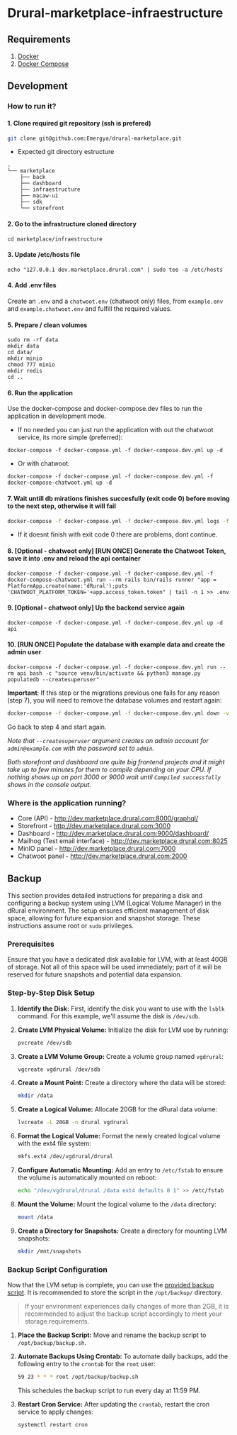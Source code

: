 # Drural-marketplace-infraestructure

## Requirements

1. [Docker](https://docs.docker.com/install/)
2. [Docker Compose](https://docs.docker.com/compose/install/)

## Development

### How to run it?

#### 1. Clone required git repository (ssh is prefered)

```bash
git clone git@github.com:Emergya/drural-marketplace.git
```

- Expected git directory estructure

```
.
└── marketplace
    ├── back
    ├── dashboard
    ├── infraestructure
    ├── macaw-ui
    ├── sdk
    └── storefront

```

#### 2. Go to the infrastructure cloned directory

```
cd marketplace/infraestructure
```

#### 3. Update /etc/hosts file

```
echo "127.0.0.1 dev.marketplace.drural.com" | sudo tee -a /etc/hosts
```

#### 4. Add .env files

Create an `.env` and a `chatwoot.env` (chatwoot only) files, from `example.env` and `example.chatwoot.env` and fulfill the required values.

#### 5. Prepare / clean volumes

```
sudo rm -rf data
mkdir data
cd data/
mkdir minio
chmod 777 minio
mkdir redis
cd ..
```

#### 6. Run the application

Use the docker-compose and docker-compose.dev files to run the application in development mode.

- If no needed you can just run the application with out the chatwoot service, its more simple (preferred):

```
docker-compose -f docker-compose.yml -f docker-compose.dev.yml up -d
```

- Or with chatwoot:

```
docker-compose -f docker-compose.yml -f docker-compose.dev.yml -f docker-compose-chatwoot.yml up -d
```

#### 7. Wait untill db mirations finishes succesfully (exit code 0) before moving to the next step, otherwise it will fail

```bash
docker-compose -f docker-compose.yml -f docker-compose.dev.yml logs -f api-setup
```

- If it doesnt finish with exit code 0 there are problems, dont continue.

#### 8. [Optional - chatwoot only] [RUN ONCE] Generate the Chatwoot Token, save it into .env and reload the api container

```
docker-compose -f docker-compose.yml -f docker-compose.dev.yml -f docker-compose-chatwoot.yml run --rm rails bin/rails runner "app = PlatformApp.create(name:'dRural');puts 'CHATWOOT_PLATFORM_TOKEN='+app.access_token.token" | tail -n 1 >> .env
```

#### 9. [Optional - chatwoot only] Up the backend service again

```
docker-compose -f docker-compose.yml -f docker-compose.dev.yml up -d api
```

#### 10. [RUN ONCE] Populate the database with example data and create the admin user

```
docker-compose -f docker-compose.yml -f docker-compose.dev.yml run --rm api bash -c "source venv/bin/activate && python3 manage.py populatedb --createsuperuser"
```

**Important**: If this step or the migrations previous one fails for any reason (step 7), you will need to remove the database volumes and restart again:

```bash
docker-compose -f docker-compose.yml -f docker-compose.dev.yml down -v
```

Go back to step 4 and start again.

_Note that `--createsuperuser` argument creates an admin account for `admin@example.com` with the password set to `admin`._

_Both storefront and dashboard are quite big frontend projects and it might take up to few minutes for them to compile depending on your CPU. If nothing shows up on port 3000 or 9000 wait until `Compiled successfully` shows in the console output._

### Where is the application running?

- Core (API) - http://dev.marketplace.drural.com:8000/graphql/
- Storefront - http://dev.marketplace.drural.com:3000
- Dashboard - http://dev.marketplace.drural.com:9000/dashboard/
- Mailhog (Test email interface) - http://dev.marketplace.drural.com:8025
- MinIO panel - http://dev.marketplace.drural.com:7000
- Chatwoot panel - http://dev.marketplace.drural.com:2000

## Backup

This section provides detailed instructions for preparing a disk and configuring a backup system using LVM (Logical Volume Manager) in the dRural environment. The setup ensures efficient management of disk space, allowing for future expansion and snapshot storage. These instructions assume root or `sudo` privileges.

### Prerequisites

Ensure that you have a dedicated disk available for LVM, with at least 40GB of storage. Not all of this space will be used immediately; part of it will be reserved for future snapshots and potential data expansion.

### Step-by-Step Disk Setup

1. **Identify the Disk:**
   First, identify the disk you want to use with the `lsblk` command. For this example, we'll assume the disk is `/dev/sdb`.

2. **Create LVM Physical Volume:**
   Initialize the disk for LVM use by running:

   ```bash
   pvcreate /dev/sdb
   ```

3. **Create a LVM Volume Group:**
   Create a volume group named `vgdrural`:

   ```bash
   vgcreate vgdrural /dev/sdb
   ```

4. **Create a Mount Point:**
   Create a directory where the data will be stored:

   ```bash
   mkdir /data
   ```

5. **Create a Logical Volume:**
   Allocate 20GB for the dRural data volume:

   ```bash
   lvcreate -L 20GB -n drural vgdrural
   ```

6. **Format the Logical Volume:**
   Format the newly created logical volume with the ext4 file system:

   ```bash
   mkfs.ext4 /dev/vgdrural/drural
   ```

7. **Configure Automatic Mounting:**
   Add an entry to `/etc/fstab` to ensure the volume is automatically mounted on reboot:

   ```bash
   echo "/dev/vgdrural/drural /data ext4 defaults 0 1" >> /etc/fstab
   ```

8. **Mount the Volume:**
   Mount the logical volume to the `/data` directory:

   ```bash
   mount /data
   ```

9. **Create a Directory for Snapshots:**
   Create a directory for mounting LVM snapshots:

   ```bash
   mkdir /mnt/snapshots
   ```

### Backup Script Configuration

Now that the LVM setup is complete, you can use the [provided backup script](./backup-template.sh). It is recommended to store the script in the `/opt/backup/` directory.

> If your environment experiences daily changes of more than 2GB, it is recommended to adjust the backup script accordingly to meet your storage requirements.

1. **Place the Backup Script:**
   Move and rename the backup script to `/opt/backup/backup.sh`.

2. **Automate Backups Using Crontab:**
   To automate daily backups, add the following entry to the `crontab` for the `root` user:

   ```bash
   59 23 * * * root /opt/backup/backup.sh
   ```

   This schedules the backup script to run every day at 11:59 PM.

3. **Restart Cron Service:**
   After updating the `crontab`, restart the cron service to apply changes:

   ```bash
   systemctl restart cron
   ```
